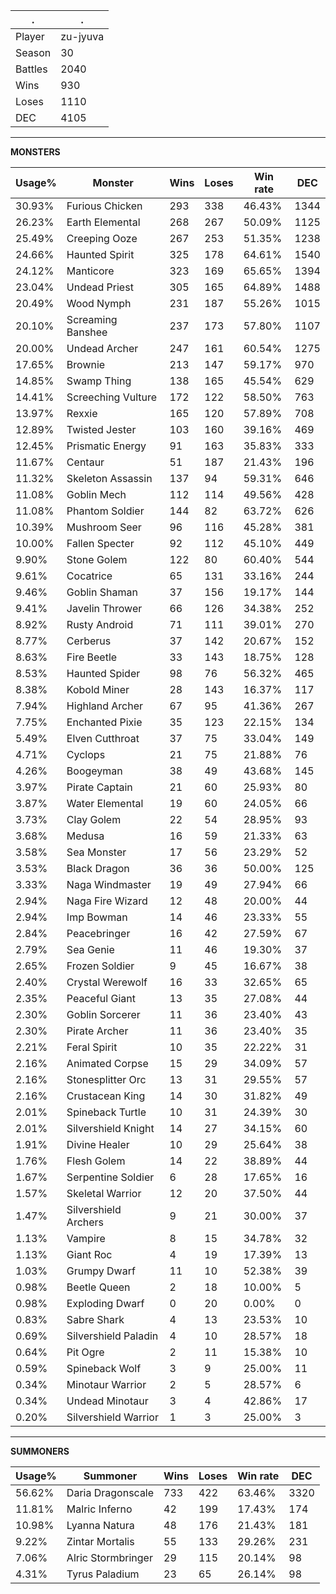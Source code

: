 .|.
|-|-
Player|zu-jyuva
Season|30
Battles|2040
Wins|930
Loses|1110
DEC|4105

---
**MONSTERS**

Usage%|Monster|Wins|Loses|Win rate|DEC|
-|-|-|-|-|-|
30.93%|Furious Chicken|293|338|46.43%|1344|
26.23%|Earth Elemental|268|267|50.09%|1125|
25.49%|Creeping Ooze|267|253|51.35%|1238|
24.66%|Haunted Spirit|325|178|64.61%|1540|
24.12%|Manticore|323|169|65.65%|1394|
23.04%|Undead Priest|305|165|64.89%|1488|
20.49%|Wood Nymph|231|187|55.26%|1015|
20.10%|Screaming Banshee|237|173|57.80%|1107|
20.00%|Undead Archer|247|161|60.54%|1275|
17.65%|Brownie|213|147|59.17%|970|
14.85%|Swamp Thing|138|165|45.54%|629|
14.41%|Screeching Vulture|172|122|58.50%|763|
13.97%|Rexxie|165|120|57.89%|708|
12.89%|Twisted Jester|103|160|39.16%|469|
12.45%|Prismatic Energy|91|163|35.83%|333|
11.67%|Centaur|51|187|21.43%|196|
11.32%|Skeleton Assassin|137|94|59.31%|646|
11.08%|Goblin Mech|112|114|49.56%|428|
11.08%|Phantom Soldier|144|82|63.72%|626|
10.39%|Mushroom Seer|96|116|45.28%|381|
10.00%|Fallen Specter|92|112|45.10%|449|
9.90%|Stone Golem|122|80|60.40%|544|
9.61%|Cocatrice|65|131|33.16%|244|
9.46%|Goblin Shaman|37|156|19.17%|144|
9.41%|Javelin Thrower|66|126|34.38%|252|
8.92%|Rusty Android|71|111|39.01%|270|
8.77%|Cerberus|37|142|20.67%|152|
8.63%|Fire Beetle|33|143|18.75%|128|
8.53%|Haunted Spider|98|76|56.32%|465|
8.38%|Kobold Miner|28|143|16.37%|117|
7.94%|Highland Archer|67|95|41.36%|267|
7.75%|Enchanted Pixie|35|123|22.15%|134|
5.49%|Elven Cutthroat|37|75|33.04%|149|
4.71%|Cyclops|21|75|21.88%|76|
4.26%|Boogeyman|38|49|43.68%|145|
3.97%|Pirate Captain|21|60|25.93%|80|
3.87%|Water Elemental|19|60|24.05%|66|
3.73%|Clay Golem|22|54|28.95%|93|
3.68%|Medusa|16|59|21.33%|63|
3.58%|Sea Monster|17|56|23.29%|52|
3.53%|Black Dragon|36|36|50.00%|125|
3.33%|Naga Windmaster|19|49|27.94%|66|
2.94%|Naga Fire Wizard|12|48|20.00%|44|
2.94%|Imp Bowman|14|46|23.33%|55|
2.84%|Peacebringer|16|42|27.59%|67|
2.79%|Sea Genie|11|46|19.30%|37|
2.65%|Frozen Soldier|9|45|16.67%|38|
2.40%|Crystal Werewolf|16|33|32.65%|65|
2.35%|Peaceful Giant|13|35|27.08%|44|
2.30%|Goblin Sorcerer|11|36|23.40%|43|
2.30%|Pirate Archer|11|36|23.40%|35|
2.21%|Feral Spirit|10|35|22.22%|31|
2.16%|Animated Corpse|15|29|34.09%|57|
2.16%|Stonesplitter Orc|13|31|29.55%|57|
2.16%|Crustacean King|14|30|31.82%|49|
2.01%|Spineback Turtle|10|31|24.39%|30|
2.01%|Silvershield Knight|14|27|34.15%|60|
1.91%|Divine Healer|10|29|25.64%|38|
1.76%|Flesh Golem|14|22|38.89%|44|
1.67%|Serpentine Soldier|6|28|17.65%|16|
1.57%|Skeletal Warrior|12|20|37.50%|44|
1.47%|Silvershield Archers|9|21|30.00%|37|
1.13%|Vampire|8|15|34.78%|32|
1.13%|Giant Roc|4|19|17.39%|13|
1.03%|Grumpy Dwarf|11|10|52.38%|39|
0.98%|Beetle Queen|2|18|10.00%|5|
0.98%|Exploding Dwarf|0|20|0.00%|0|
0.83%|Sabre Shark|4|13|23.53%|10|
0.69%|Silvershield Paladin|4|10|28.57%|18|
0.64%|Pit Ogre|2|11|15.38%|10|
0.59%|Spineback Wolf|3|9|25.00%|11|
0.34%|Minotaur Warrior|2|5|28.57%|6|
0.34%|Undead Minotaur|3|4|42.86%|17|
0.20%|Silvershield Warrior|1|3|25.00%|3|

---
**SUMMONERS**

Usage%|Summoner|Wins|Loses|Win rate|DEC|
-|-|-|-|-|-|
56.62%|Daria Dragonscale|733|422|63.46%|3320|
11.81%|Malric Inferno|42|199|17.43%|174|
10.98%|Lyanna Natura|48|176|21.43%|181|
9.22%|Zintar Mortalis|55|133|29.26%|231|
7.06%|Alric Stormbringer|29|115|20.14%|98|
4.31%|Tyrus Paladium|23|65|26.14%|98|
